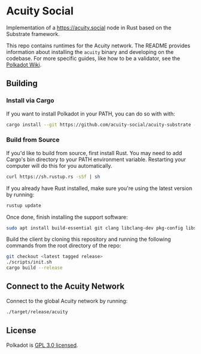 # Acuity Social

Implementation of a https://acuity.social node in Rust based on the Substrate framework.


This repo contains runtimes for the Acuity network. The README provides
information about installing the `acuity` binary and developing on the codebase. For more
specific guides, like how to be a validator, see the
[Polkadot Wiki](https://wiki.polkadot.network/docs/en/).

## Building

### Install via Cargo

If you want to install Polkadot in your PATH, you can do so with with:

```bash
cargo install --git https://github.com/acuity-social/acuity-substrate --tag <version> acuity
```

### Build from Source

If you'd like to build from source, first install Rust. You may need to add Cargo's bin directory
to your PATH environment variable. Restarting your computer will do this for you automatically.

```bash
curl https://sh.rustup.rs -sSf | sh
```

If you already have Rust installed, make sure you're using the latest version by running:

```bash
rustup update
```

Once done, finish installing the support software:

```bash
sudo apt install build-essential git clang libclang-dev pkg-config libssl-dev
```

Build the client by cloning this repository and running the following commands from the root
directory of the repo:

```bash
git checkout <latest tagged release>
./scripts/init.sh
cargo build --release
```

## Connect to the Acuity Network

Connect to the global Acuity network by running:

```bash
./target/release/acuity
```

## License

Polkadot is [GPL 3.0 licensed](LICENSE).
